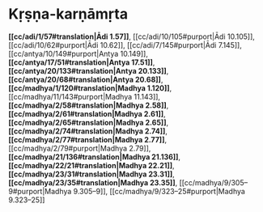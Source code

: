 # Kṛṣṇa-karṇāmṛta

**[[cc/adi/1/57#translation|Ādi 1.57]]**, [[cc/adi/10/105#purport|Ādi 10.105]], [[cc/adi/10/62#purport|Ādi 10.62]], [[cc/adi/7/145#purport|Ādi 7.145]], [[cc/antya/10/149#purport|Antya 10.149]], **[[cc/antya/17/51#translation|Antya 17.51]]**, **[[cc/antya/20/133#translation|Antya 20.133]]**, **[[cc/antya/20/68#translation|Antya 20.68]]**, **[[cc/madhya/1/120#translation|Madhya 1.120]]**, [[cc/madhya/11/143#purport|Madhya 11.143]], **[[cc/madhya/2/58#translation|Madhya 2.58]]**, **[[cc/madhya/2/61#translation|Madhya 2.61]]**, **[[cc/madhya/2/65#translation|Madhya 2.65]]**, **[[cc/madhya/2/74#translation|Madhya 2.74]]**, **[[cc/madhya/2/77#translation|Madhya 2.77]]**, [[cc/madhya/2/79#purport|Madhya 2.79]], **[[cc/madhya/21/136#translation|Madhya 21.136]]**, **[[cc/madhya/22/21#translation|Madhya 22.21]]**, **[[cc/madhya/23/31#translation|Madhya 23.31]]**, **[[cc/madhya/23/35#translation|Madhya 23.35]]**, [[cc/madhya/9/305–9#purport|Madhya 9.305–9]], [[cc/madhya/9/323–25#purport|Madhya 9.323–25]]

